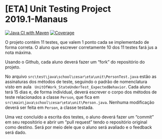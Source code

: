 # [ETA] Unit Testing Project<br> 2019.1-Manaus

[![Java CI with Maven](https://github.com/cesar-school/eta-unit-testing-project-2019.1-Manaus/workflows/CI/badge.svg)](https://github.com/cesar-school/eta-unit-testing-project-2019.1-Manaus/actions?query=workflow%3A%22CI%22)
[![Coverage](https://sonarcloud.io/api/project_badges/measure?project=cesar-school_eta-unit-testing-project-2019.1-Manaus&metric=coverage)](https://sonarcloud.io/dashboard?id=cesar-school_eta-unit-testing-project-2019.1-Manaus)

O projeto contém 11 testes, que valem 1 ponto cada se implementado de forma correta. O aluno que escrever corretamente 10 dos 11 testes fará jus a nota máxima.

Usando o Github, cada aluno deverá fazer um “fork” do repositório do projeto.

No arquivo `src\test\java\school\cesar\eta\unit\PersonTest.java` estão as assinaturas dos métodos de teste, seguindo o padrão de nomenclatura visto em aula ` UnitOfWork_StateUnderTest_ExpectedBehavior`. Cada aluno terá 15 dias e, de forma individual, deverá escrever o corpo dos métodos de teste relacionados a classe `Person`, que fica em `src\main\java\school\cesar\eta\unit\Person.java`. Nenhuma modificação deverá ser feita em `Person`, a classe testada.

Uma vez concluído a escrita dos testes, o aluno deverá fazer um “commit” em seu repositório e abrir um “pull request” tendo o repositório original como destino. Será por meio dele que o aluno será avaliado e o feedback será dado.
